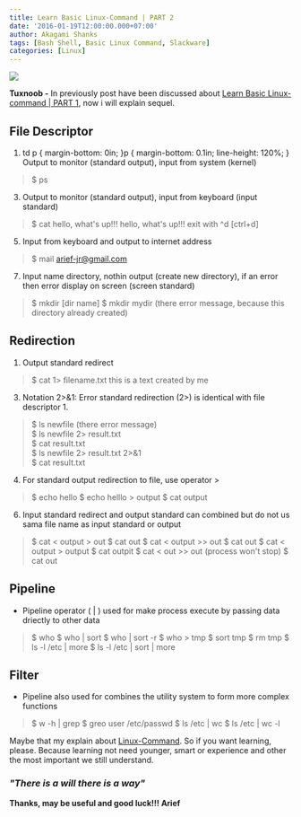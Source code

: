 ```yaml
---
title: Learn Basic Linux-Command | PART 2
date: '2016-01-19T12:00:00.000+07:00'
author: Akagami Shanks
tags: [Bash Shell, Basic Linux Command, Slackware]
categories: [Linux]
---
```


![](http://2.bp.blogspot.com/-5A586UvSjog/VpnOZLXE1QI/AAAAAAAACxI/2TWf7z72Xr8/s1600/linux_command.png)

**Tuxnoob -** In previously post have been discussed about [Learn Basic Linux-command | PART 1](https://tuxnoob.com/tags/bash-shell), now i will explain sequel. 

File Descriptor
---------------

1.  td p { margin-bottom: 0in; }p { margin-bottom: 0.1in; line-height: 120%; } Output to monitor (standard output), input from system (kernel)

> $ ps

3.  Output to monitor (standard output), input from keyboard (input standard)

> $ cat hello, what's up!!! hello, what's up!!! exit with ^d \[ctrl+d\]

5.  Input from keyboard and output to internet address

> $ mail arief-jr@gmail.com

7.  Input name directory, nothin output (create new directory), if an error then error display on screen (screen standard)

> $ mkdir \[dir name\] $ mkdir mydir (there error message, because this directory already created)


Redirection
-----------

1.  Output standard redirect

> $ cat 1> filename.txt this is a text created by me  

3.  Notation 2>&1: Error standard redirection (2>) is identical with file descriptor 1.  

> $ ls newfile (there error message)  
> $ ls newfile 2> result.txt  
> $ cat result.txt  
> $ ls newfile 2> result.txt 2>&1  
> $ cat result.txt

4.  For standard output redirection to file, use operator >

> $ echo hello
> $ echo helllo > output
> $ cat output

6.  Input standard redirect and output standard can combined but do not us sama file name as input standard or output

> $ cat &lt; output &gt; out
> $ cat out
> $ cat &lt; output &gt;> out
> $ cat out
> $ cat &lt; output &gt; output
> $ cat outpit
> $ cat &lt; out &gt;> out (process won't stop)
> $ cat out 

Pipeline
--------

* Pipeline operator ( | ) used for make process execute by passing data driectly to other data

> $ who
> $ who | sort
> $ who | sort -r
> $ who > tmp
> $ sort tmp
> $ rm tmp
> $ ls -l /etc | more
> $ ls -l /etc | sort | more  

Filter
------

* Pipeline also used for combines the utility system to form more complex functions

> $ w -h | grep
> $ greo user /etc/passwd
> $ ls /etc | wc
> $ ls /etc | wc -l

Maybe that my explain about [Linux-Command](https://tuxnoob.com/tags/bash-shell). So if you want learning, please. Because learning not need younger, smart or experience and other the most important we still understand.

### _"There is a will there is a way"_

**Thanks, may be useful and good luck!!! Arief**